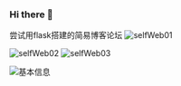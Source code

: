 ### Hi there 👋
尝试用flask搭建的简易博客论坛
![selfWeb01](https://user-images.githubusercontent.com/108937151/178087775-81e80f52-53f8-4373-9350-678b82094edf.png)








![selfWeb02](https://user-images.githubusercontent.com/108937151/178087779-c6c47d10-363f-4429-83d3-d992bd4ca704.png)
![selfWeb03](https://user-images.githubusercontent.com/108937151/178087782-bca7e34f-e3cf-48ae-8988-698c8fa98411.png)





![基本信息](https://user-images.githubusercontent.com/108937151/178087772-af1f989b-75de-4edf-865c-675b75c97f09.png)



<!--
**Yan-xiao-Lei/Yan-xiao-Lei** is a ✨ _special_ ✨ repository because its `README.md` (this file) appears on your GitHub profile.

Here are some ideas to get you started:

- 🔭 I’m currently working on ...
- 🌱 I’m currently learning ...
- 👯 I’m looking to collaborate on ...
- 🤔 I’m looking for help with ...
- 💬 Ask me about ...
- 📫 How to reach me: ...
- 😄 Pronouns: ...
- ⚡ Fun fact: ...
-->
